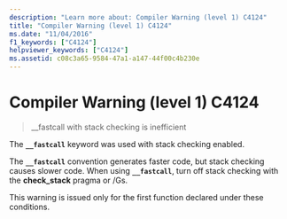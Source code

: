 ```yaml
---
description: "Learn more about: Compiler Warning (level 1) C4124"
title: "Compiler Warning (level 1) C4124"
ms.date: "11/04/2016"
f1_keywords: ["C4124"]
helpviewer_keywords: ["C4124"]
ms.assetid: c08c3a65-9584-47a1-a147-44f00c4b230e
---
```

# Compiler Warning (level 1) C4124

> __fastcall with stack checking is inefficient

The **`__fastcall`** keyword was used with stack checking enabled.

The **`__fastcall`** convention generates faster code, but stack checking causes slower code. When using **`__fastcall`**, turn off stack checking with the **check_stack** pragma or /Gs.

This warning is issued only for the first function declared under these conditions.
